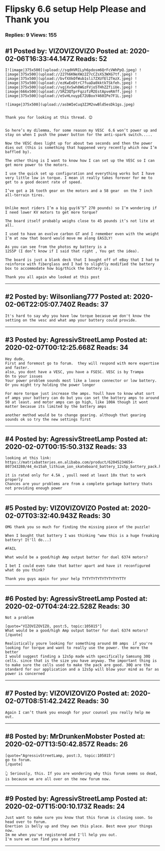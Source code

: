 # Flipsky 6.6 setup Help Please and Thank you

### Replies: 9 Views: 155

## \#1 Posted by: VIZOVIZOVIZO Posted at: 2020-02-06T16:33:44.147Z Reads: 52

```
I![image|375x500](upload://sqdHVRILyh6pdosm6QrFcVWhPpQ.jpeg) ![image|375x500](upload://227h6KNeXWz2Z7cCZsXS3WXG7tf.jpeg) ![image|375x500](upload://bvfXXkOfWub1sli7ZXUfEl2TmzX.jpeg) ![image|375x500](upload://ezKwEeDtrC7fuaDa0kktkTSkfeh.jpeg) ![image|375x500](upload://vgjXvSwh8WGzFVjo5THhZZfiiUe.jpeg) ![image|666x500](upload://5RZ3QTprFqzzfzM2EstApveRAff.jpeg) ![image|375x500](upload://eSvHLnuypE72UBoxY460IPe7F1L.jpeg) 

![image|375x500](upload://asbWIeCuq3ZJM2vwBld5esDk1gs.jpeg) 


Thank you for looking at this thread. 😊


So here’s my dilemma, for some reason my VESC  6.6 won’t power up and stay on when I push the power button for the anti-spark switch.....

Now the VESC does light up for about two seconds and then the power dies out (this is something that happened very recently which now I’m baffled by).

The other thing is I want to know how I can set up the VESC so I can get more power to the motors.

I use the quick set up configuration and everything works but I have very little low in torque. I mean it really takes forever for me to get to a good decent rate of speed.

I’ve got a 16 tooth gear on the motors and a 58 gear  on the 7 inch all-terrain tires.


Unlike most riders I’m a big guy(6’5” 270 pounds) so I’m wondering if I need lower KV motors to get more torque?

The board itself probably weighs close to 45 pounds it’s not lite at all.

I used to have an evolve carbon GT and I remember even with the weight I’m at now that board would move me along EASILY!

As you can see from the photos my battery is a 
12S5P (I don’t know if I said that right , You get the idea). 

The board is just a blank deck that I bought off of eBay that I had to reinforce with fiberglass and I had to slightly modified the battery box to accommodate how big/thick the battery is.

Thank you all again who looked at this post
```

---
## \#2 Posted by: Wilsonliang777 Posted at: 2020-02-06T22:05:07.740Z Reads: 37

```
It's hard to say why you have low torque becasue we don't know the setting on the vesc and what amp your battery could provide.
```

---
## \#3 Posted by: AgressivStreetLamp Posted at: 2020-02-07T00:12:25.668Z Reads: 34

```
Hey dude,
First and foremost go to forum.  they will respond with more expertise and faster.
also, you dont have a VESC, you have a FSESC. VESC is by Trampa 
On to your issues
Your power problem sounds most like a loose connector or low battery. Or you might try holding the power longer

For more torque just increase the amps. Youll have to know what sort of amps your battery can do but you can set the battery amps to around 50 at least. and motor amps can go high, like 100A though it wont matter becasue its limited by the battery amps

another method would be to change gearing. although that gearing sounds ok so try the new settings first
```

---
## \#4 Posted by: AgressivStreetLamp Posted at: 2020-02-07T00:15:50.313Z Reads: 33

```
looking at this link:
https://matrixbatteries.en.alibaba.com/product/62045234654-807343280/44_4v15ah_lithium_ion_skateboard_battery_12s5p_battery_pack.html

it is rated only for 4.5A , youll need at least 10x that to work properly
Chances are your problems are from a complete garbage battery thats not providing enough power
```

---
## \#5 Posted by: VIZOVIZOVIZO Posted at: 2020-02-07T03:32:40.943Z Reads: 30

```
OMG thank you so much for finding the missing piece of the puzzle!  

When I bought that battery I was thinking "wow this is a huge freaking battery! It'll do...) 

#FAIL

What would be a good/high Amp output batter for duel 6374 motors?  

I bet I could even take that batter apart and have it reconfigured what do you think?

Thank you guys again for your help TYTYTYTYTYTYTYTYYTTY
```

---
## \#6 Posted by: AgressivStreetLamp Posted at: 2020-02-07T04:24:22.528Z Reads: 30

```
Not a problem

[quote="VIZOVIZOVIZO, post:5, topic:105815"]
What would be a good/high Amp output batter for duel 6374 motors?
[/quote]

Realistically youre looking for something around 80 amps  if you're looking for torque and want to really use the power. the more the better
I would suggest finding a 12s5p made with specifically Samsung 30Q cells. since that is the size you have anyway. The important thing is to make sure the cells used to make the pack are good. 30Q are the standard for our application and a 12s5p will blow your mind as far as power is concerned
```

---
## \#7 Posted by: VIZOVIZOVIZO Posted at: 2020-02-07T08:51:42.242Z Reads: 30

```
Again I can’t thank you enough for your counsel you really help me out.
```

---
## \#8 Posted by: MrDrunkenMobster Posted at: 2020-02-07T13:50:42.857Z Reads: 26

```
[quote="AgressivStreetLamp, post:3, topic:105815"]
go to forum. 
[/quote]

👆 Seriously, this. If you are wondering why this forum seems so dead, is because we are all over on the new forum now.
```

---
## \#9 Posted by: AgressivStreetLamp Posted at: 2020-02-07T15:00:10.173Z Reads: 24

```
Just want to make sure you know that this forum is closing soon. So head over to forum. 
Enertion is belly up and they own this place. Best move your things now. 
Im me when you've registered and I'll help you out.
I'm sure we can find you a battery
```

---
